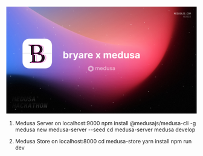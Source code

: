 ![Medusa Hackathon 2022](/medusa.jpg)

1. Medusa Server on localhost:9000
   npm install @medusajs/medusa-cli -g
   medusa new medusa-server --seed
   cd medusa-server
   medusa develop

2. Medusa Store on localhost:8000
   cd medusa-store
   yarn install
   npm run dev
